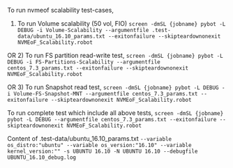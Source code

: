 To run nvmeof scalability test-cases,
1) To run Volume scalability (50 vol, FIO)
```screen -dmSL {jobname} pybot -L DEBUG -i Volume-Scalability --argumentfile .test-data/ubuntu_16.10_params.txt --exitonfailure --skipteardownonexit NVMEoF_Scalability.robot```
 
OR
2) To run FS partition read-write test, 
```screen -dmSL {jobname} pybot -L DEBUG -i FS-Partitions-Scalability --argumentfile centos_7.3_params.txt --exitonfailure --skipteardownonexit NVMEoF_Scalability.robot```

OR
3) To run Snapshot read test,
```screen -dmSL {jobname} pybot -L DEBUG -i Volume-FS-Snapshot-MNT --argumentfile centos_7.3_params.txt --exitonfailure --skipteardownonexit NVMEoF_Scalability.robot```

To run complete test which include all above tests,
```screen -dmSL {jobname} pybot -L DEBUG --argumentfile centos_7.3_params.txt --exitonfailure --skipteardownonexit NVMEoF_Scalability.robot```

Content of .test-data/ubuntu_16.10_params.txt
`
--variable os_distro:"ubuntu"
--variable os_version:"16.10"
--variable kernel_version:""
-s UBUNTU 16.10
-N UBUNTU 16.10
--debugfile UBUNTU_16.10_debug.log
`
